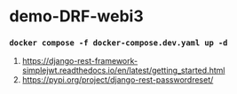 # demo-DRF-webi3


### `docker compose -f docker-compose.dev.yaml up -d ` 

1. https://django-rest-framework-simplejwt.readthedocs.io/en/latest/getting_started.html
2. https://pypi.org/project/django-rest-passwordreset/